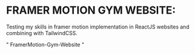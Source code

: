 # FRAMER MOTION GYM WEBSITE:

Testing my skills in framer motion implementation in ReactJS websites and combining with TailwindCSS.

" FramerMotion-Gym-Website "
